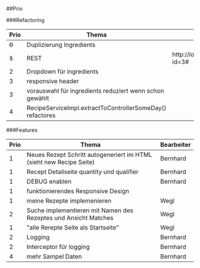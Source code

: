 ##Prio


###Refactoring

| Prio| Thema| Observed| Expected|Bearbeiter|
|---|---|---|---|---|
|<del> 0 |  Duplizierung Ingredients</del> |  |  |
|<del> 1  |  REST |http://localhost:8080/recipes?id=3#   |http://localhost:8080/recipes/3   |Bernhard</del>
| 2  |  Dropdown für ingredients|  |  |Wegl
| 3  |  responsive header|  |  |
| 3  |  vorauswahl für ingredients reduziert wenn schon gewählt |  | in eigene service klasse |bernhard
| 4  |  RecipeServiceImpl.extractToControllerSomeDay() refactores|  |  |


###Features

| Prio| Thema|Bearbeiter|
|---|---|---|
| 1  |  Neues Rezept Schritt autogeneriert im HTML (sieht new Recipe Seite) |Bernhard
| 1  |  Recept Detailseite quantity und qualifier |Bernhard
| 1  |  DEBUG enablen |Bernhard
| 1  |  funktionierendes Responsive Design | 
| 1  |  meine Rezepte implemenieren |Wegl
| 2  |  Suche implementieren mit Namen des Rezeptes und Ansicht Matches | Wegl
| 1  |  "alle Rerepte Seite als Startseite" |Wegl
| 2  |  Logging|Bernhard
| 2  |  Interceptor für logging|Bernhard
| 4  |  mehr Sampel Daten|Bernhard

